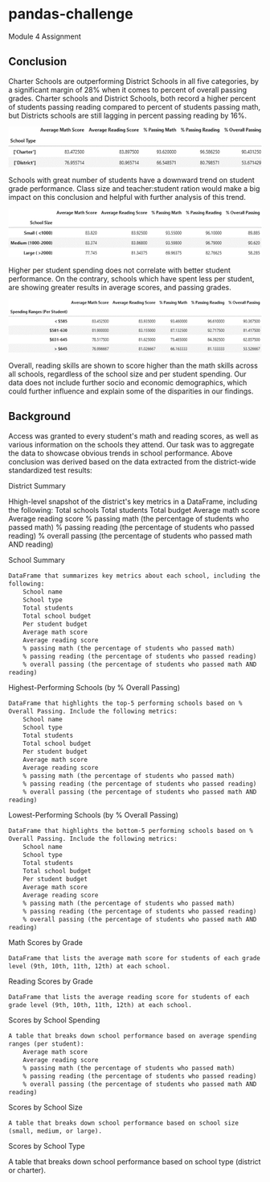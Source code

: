 # pandas-challenge

Module 4 Assignment 

## Conclusion

Charter Schools are outperforming District Schools in all five categories, by a significant margin of 28% when it comes to percent of overall passing grades. Charter schools and District Schools, both record a higher percent of students passing reading compared to percent of students passing math, but Districts schools are still lagging in percent passing reading by 16%.   

![Image1](https://github.com/VedranaGATech/pandas-challenge/blob/main/PyCitySchools/Images/Picture1.png)
 
Schools with great number of students have a downward trend on student grade performance. Class size and teacher:student ration would make a big impact on this conclusion and  helpful with further analysis of this trend. 
 
 ![Image1](https://github.com/VedranaGATech/pandas-challenge/blob/main/PyCitySchools/Images/Picture2.png)
 
Higher per student spending does not correlate with better student performance. On the contrary, schools which have spent less per student, are showing greater results in average scores, and passing grades. 
 
 ![Image1](https://github.com/VedranaGATech/pandas-challenge/blob/main/PyCitySchools/Images/Picture3.png)

Overall, reading skills are shown to score higher than the math skills across all schools, regardless of the school size and per student spending. Our data does not include further socio and economic demographics, which could further influence and explain some of the disparities in our findings. 


## Background

Access was granted to every student's math and reading scores, as well as various information on the schools they attend. Our task was to aggregate the data to showcase obvious trends in school performance.
Above conclusion was derived based on the data extracted from the district-wide standardized test results:

District Summary

   Hhigh-level snapshot of the district's key metrics in a DataFrame, including the following:
        Total schools
        Total students
        Total budget
        Average math score
        Average reading score
        % passing math (the percentage of students who passed math)
        % passing reading (the percentage of students who passed reading)
        % overall passing (the percentage of students who passed math AND reading)

School Summary

    DataFrame that summarizes key metrics about each school, including the following:
        School name
        School type
        Total students
        Total school budget
        Per student budget
        Average math score
        Average reading score
        % passing math (the percentage of students who passed math)
        % passing reading (the percentage of students who passed reading)
        % overall passing (the percentage of students who passed math AND reading)

Highest-Performing Schools (by % Overall Passing)

    DataFrame that highlights the top-5 performing schools based on % Overall Passing. Include the following metrics:
        School name
        School type
        Total students
        Total school budget
        Per student budget
        Average math score
        Average reading score
        % passing math (the percentage of students who passed math)
        % passing reading (the percentage of students who passed reading)
        % overall passing (the percentage of students who passed math AND reading)

Lowest-Performing Schools (by % Overall Passing)

    DataFrame that highlights the bottom-5 performing schools based on % Overall Passing. Include the following metrics:
        School name
        School type
        Total students
        Total school budget
        Per student budget
        Average math score
        Average reading score
        % passing math (the percentage of students who passed math)
        % passing reading (the percentage of students who passed reading)
        % overall passing (the percentage of students who passed math AND reading)
    
Math Scores by Grade

    DataFrame that lists the average math score for students of each grade level (9th, 10th, 11th, 12th) at each school.

Reading Scores by Grade

    DataFrame that lists the average reading score for students of each grade level (9th, 10th, 11th, 12th) at each school.

Scores by School Spending

    A table that breaks down school performance based on average spending ranges (per student):
        Average math score
        Average reading score
        % passing math (the percentage of students who passed math)
        % passing reading (the percentage of students who passed reading)
        % overall passing (the percentage of students who passed math AND reading)

Scores by School Size

    A table that breaks down school performance based on school size (small, medium, or large).

Scores by School Type

   A table that breaks down school performance based on school type (district or charter).
